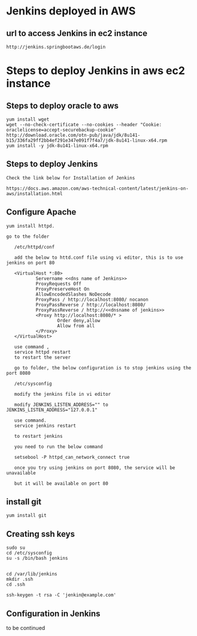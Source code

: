 # Jenkins deployed in AWS

## url to access Jenkins in ec2 instance 

    http://jenkins.springbootaws.de/login
    
# Steps to deploy Jenkins in aws ec2 instance

## Steps to deploy oracle to aws 

    yum install wget
    wget --no-check-certificate --no-cookies --header "Cookie: oraclelicense=accept-securebackup-cookie" http://download.oracle.com/otn-pub/java/jdk/8u141-b15/336fa29ff2bb4ef291e347e091f7f4a7/jdk-8u141-linux-x64.rpm
    yum install -y jdk-8u141-linux-x64.rpm
    
## Steps to deploy Jenkins

    Check the link below for Installation of Jenkins
    
    https://docs.aws.amazon.com/aws-technical-content/latest/jenkins-on-aws/installation.html
  
## Configure Apache 
    
    yum install httpd.
    
    go to the folder
        
       /etc/httpd/conf
       
       add the below to httd.conf file using vi editor, this is to use jenkins on port 80
       
       <VirtualHost *:80>
               Servername <<dns name of Jenkins>>
               ProxyRequests Off
               ProxyPreserveHost On
               AllowEncodedSlashes NoDecode
               ProxyPass / http://localhost:8080/ nocanon
               ProxyPassReverse / http://localhost:8080/
               ProxyPassReverse / http://<<dnsname of jenkins>>
               <Proxy http://localhost:8080/* >
                       Order deny,allow
                       Allow from all
               </Proxy>
       </VirtualHost>
       
       use command , 
       service httpd restart 
       to restart the server
       
       go to folder, the below configuration is to stop jenkins using the port 8080
       
       /etc/sysconfig
       
       modify the jenkins file in vi editor
       
       modify JENKINS_LISTEN_ADDRESS="" to JENKINS_LISTEN_ADDRESS="127.0.0.1"
       
       use command.
       service jenkins restart
       
       to restart jenkins
       
       you need to run the below command
       
       setsebool -P httpd_can_network_connect true
       
       once you try using jenkins on port 8080, the service will be unavailable
       
       but it will be available on port 80
       

## install git

    yum install git
    
## Creating ssh keys

    sudo su
    cd /etc/sysconfig
    su -s /bin/bash jenkins
    
    
    cd /var/lib/jenkins
    mkdir .ssh
    cd .ssh
    
    ssh-keygen -t rsa -C 'jenkin@example.com'
    
## Configuration in Jenkins

to be continued